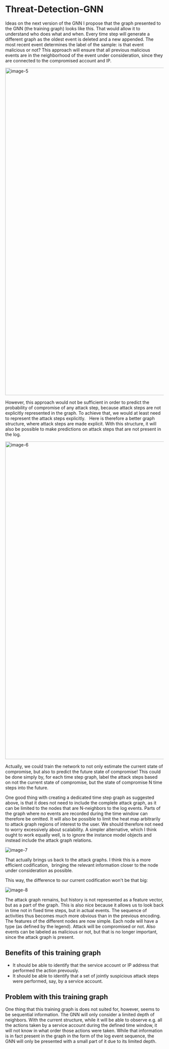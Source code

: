# Threat-Detection-GNN
Ideas on the next version of the GNN
I propose that the graph presented to the GNN (the training graph) looks like this. That would allow it to understand who does what and when. Every time step will generate a different graph as the oldest event is deleted and a new appended. The most recent event determines the label of the sample: is that event malicious or not?
This approach will ensure that all previous malicious events are in the neighborhood of the event under consideration, since they are connected to the compromised account and IP.

<img width="1041" alt="image-5" src="https://github.com/user-attachments/assets/f5b3265c-e858-4dbe-8da8-9430097c56f0">

However, this approach would not be sufficient in order to predict the probability of compromise of any attack step, because attack steps are not explicitly represented in the graph. To achieve that, we would at least need to represent the attack steps explicitly.  
Here is therefore a better graph structure, where attack steps are made explicit.
With this structure, it will also be possible to make predictions on attack steps that are not present in the log. 

<img width="1010" alt="image-6" src="https://github.com/user-attachments/assets/8fac9bd6-202b-4e5f-9a39-274ba6438511">

Actually, we could train the network to not only estimate the current state of compromise, but also to predict the future state of compromise! This could be done simply by, for each time step graph, label the attack steps based on not the current state of compromise, but the state of compromise N time steps into the future.

One good thing with creating a dedicated time step graph as suggested above, is that it does not need to include the complete attack graph, as it can be limited to the nodes that are N-neighbors to the log events. Parts of the graph where no events are recorded during the time window can therefore be omitted. It will also be possible to limit the heat map arbitrarily to attack graph regions of interest to the user. We should therefore not need to worry excessively about scalability.
A simpler alternative, which I think ought to work equally well, is to ignore the instance model objects and instead include the attack graph relations.

![image-7](https://github.com/user-attachments/assets/00a51e38-4a82-4abc-9e14-6a02d53f8a9e)


That actually brings us back to the attack graphs. I think this is a more efficient codification,  bringing the relevant information closer to the node under consideration as possible.

This way, the difference to our current codification won't be that big:

![image-8](https://github.com/user-attachments/assets/eadfe340-ab23-40c2-9d1f-1097682bde66)

The attack graph remains, but history is not represented as a feature vector, but as a part of the graph.
This is also nice because it allows us to look back in time not in fixed time steps, but in actual events. The sequence of activities thus becomes much more obvious than in the previous encoding.
The features of the different nodes are now simple. Each node will have a type (as defined by the legend). Attack will be compromised or not. Also events can be labeled as malicious or not, but that is no longer important, since the attack graph is present.

## Benefits of this training graph
- It should be able to identify that the service account or IP address that performed the action prevously.
- It should be able to identify that a set of jointly suspicious attack steps were performed, say, by a service account.

## Problem with this training graph
One thing that this training graph is does not suited for, however, seems to be sequential information. The GNN will only consider a limited depth of neighbors. With the current structure, while it will be able to observe e.g. all the actions taken by a service account during the defined time window, it will not know in what order those actions were taken. While that information is in fact present in the graph in the form of the log event sequence, the GNN will only be presented with a small part of it due to its limited depth. 



